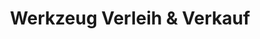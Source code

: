 ---
title: "Werkzeug Verleih & Verkauf"
url: /jueterbog/werkzeug-verleih-und-verkauf/
shop: Werkzeuge
---